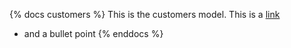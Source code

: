{% docs customers %}
This is the customers model.
This is a [link](www.apple.com)
* and a bullet point 
{% enddocs %}